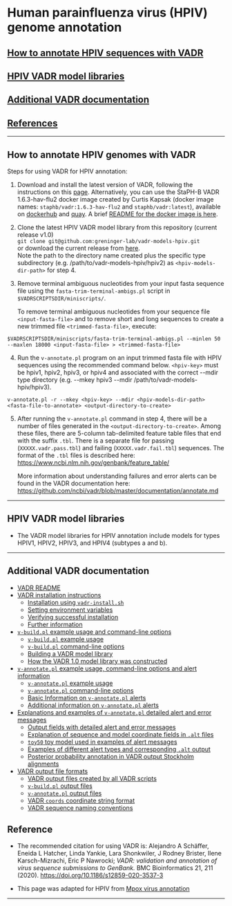 # <a name="documentation"></a>Human parainfluenza virus (HPIV) genome annotation

## [How to annotate HPIV sequences with VADR](#howto)

## [HPIV VADR model libraries](#hpivmodels)

## [Additional VADR documentation](#docs)

## [References](#reference)


---
## <a name="howto"></a>How to annotate HPIV genomes with VADR

Steps for using VADR for HPIV annotation:

1. Download and install the latest version of VADR, following the
   instructions on this [page](https://github.com/ncbi/vadr/tree/master).
   Alternatively, you can use the StaPH-B VADR 1.6.3-hav-flu2
   docker image created by Curtis Kapsak (docker image names:
   `staphb/vadr:1.6.3-hav-flu2` and `staphb/vadr:latest`), available on 
   [dockerhub](https://hub.docker.com/r/staphb/vadr/tags) and
   [quay](https://quay.io/repository/staphb/vadr?tab=tags). A brief
   [README for the docker image is here](https://github.com/StaPH-B/docker-builds/tree/master/vadr/1.6.3-hav-flu2).
 
2. Clone the latest HPIV VADR model library from this repository (current release v1.0)<br/>
   `git clone git@github.com:greninger-lab/vadr-models-hpiv.git`<br/>
   or download the current release from [here](https://github.com/greninger-lab/vadr-models-hpiv/releases/tag/v1.0).</br>
   Note the path to the directory name created plus the specific type
   subdirectory (e.g. /path/to/vadr-models-hpiv/hpiv2) as `<hpiv-models-dir-path>`
   for step 4.

3. Remove terminal ambiguous nucleotides from your
   input fasta sequence file using the `fasta-trim-terminal-ambigs.pl`
   script in `$VADRSCRIPTSDIR/miniscripts/`.

   To remove terminal ambiguous nucleotides from your sequence file
   `<input-fasta-file>` and to remove short and long sequences to create a new trimmed file
   `<trimmed-fasta-file>`, execute:

```
$VADRSCRIPTSDIR/miniscripts/fasta-trim-terminal-ambigs.pl --minlen 50 --maxlen 18000 <input-fasta-file> > <trimmed-fasta-file>
```        

4. Run the `v-annotate.pl` program on an input trimmed fasta file with
   HPIV sequences using the recommended command below. `<hpiv-key>` must be 
   hpiv1, hpiv2, hpiv3, or hpiv4 and associated with the correct --mdir type directory (e.g. --mkey hpiv3 --mdir /path/to/vadr-models-hpiv/hpiv3).  

```
v-annotate.pl -r --mkey <hpiv-key> --mdir <hpiv-models-dir-path> <fasta-file-to-annotate> <output-directory-to-create>
```

5. After running the `v-annotate.pl` command in step 4, there will be a number of files
   generated in the `<output-directory-to-create>`. Among these files, there are 5-column
   tab-delimited feature table files that end with the suffix `.tbl`. There is a separate
   file for passing (`XXXXX.vadr.pass.tbl`) and failing (`XXXXX.vadr.fail.tbl`) sequences.
   The format of the `.tbl` files is described here:
   https://www.ncbi.nlm.nih.gov/genbank/feature_table/

   More information about understanding failures and error alerts can be found in the VADR
   documentation here: https://github.com/ncbi/vadr/blob/master/documentation/annotate.md

---
## <a name="hpivmodels"></a>HPIV VADR model libraries
* The VADR model libraries for HPIV annotation include models for types HPIV1, HPIV2, HPIV3, and HPIV4 (subtypes a and b).
---

## <a name="docs"> Additional VADR documentation

* [VADR README](https://github.com/ncbi/vadr/blob/master/README.md#top)
* [VADR installation instructions](https://github.com/ncbi/vadr/blob/master/documentation/install.md#top)
  * [Installation using `vadr-install.sh`](https://github.com/ncbi/vadr/blob/master/documentation/install.md#install)
  * [Setting environment variables](https://github.com/ncbi/vadr/blob/master/documentation/install.md#environment)
  * [Verifying successful installation](https://github.com/ncbi/vadr/blob/master/documentation/install.md#tests)
  * [Further information](https://github.com/ncbi/vadr/blob/master/documentation/install.md#further)
* [`v-build.pl` example usage and command-line options](https://github.com/ncbi/vadr/blob/master/documentation/build.md#top)
  * [`v-build.pl` example usage](https://github.com/ncbi/vadr/blob/master/documentation/build.md#exampleusage)
  * [`v-build.pl` command-line options](https://github.com/ncbi/vadr/blob/master/documentation/build.md#options)
  * [Building a VADR model library](https://github.com/ncbi/vadr/blob/master/documentation/build.md#library)
  * [How the VADR 1.0 model library was constructed](https://github.com/ncbi/vadr/blob/master/documentation/build.md#1.0library)
* [`v-annotate.pl` example usage, command-line options and alert information](https://github.com/ncbi/vadr/blob/master/documentation/annotate.md#top)
  * [`v-annotate.pl` example usage](https://github.com/ncbi/vadr/blob/master/documentation/annotate.md#exampleusage)
  * [`v-annotate.pl` command-line options](https://github.com/ncbi/vadr/blob/master/documentation/annotate.md#options)
  * [Basic Information on `v-annotate.pl` alerts](https://github.com/ncbi/vadr/blob/master/documentation/annotate.md#alerts)
  * [Additional information on `v-annotate.pl` alerts](https://github.com/ncbi/vadr/blob/master/documentation/annotate.md#alerts2)
* [Explanations and examples of `v-annotate.pl` detailed alert and error messages](https://github.com/ncbi/vadr/blob/master/documentation/alerts.md#top)
  * [Output fields with detailed alert and error messages](https://github.com/ncbi/vadr/blob/master/documentation/alerts.md#files)
  * [Explanation of sequence and model coordinate fields in `.alt` files](https://github.com/ncbi/vadr/blob/master/documentation/alerts.md#coords)
  * [`toy50` toy model used in examples of alert messages](https://github.com/ncbi/vadr/blob/master/documentation/alerts.md#toy)
  * [Examples of different alert types and corresponding `.alt` output](https://github.com/ncbi/vadr/blob/master/documentation/alerts.md#examples)
  * [Posterior probability annotation in VADR output Stockholm alignments](https://github.com/ncbi/vadr/blob/master/documentation/alerts.md#pp)
* [VADR output file formats](https://github.com/ncbi/vadr/blob/master/documentation/formats.md#top)
  * [VADR output files created by all VADR scripts](https://github.com/ncbi/vadr/blob/master/documentation/formats.md#generic)
  * [`v-build.pl` output files](https://github.com/ncbi/vadr/blob/master/documentation/formats.md#build)
  * [`v-annotate.pl` output files](https://github.com/ncbi/vadr/blob/master/documentation/formats.md#annotate)
  * [VADR `coords` coordinate string format](https://github.com/ncbi/vadr/blob/master/documentation/formats.md#coords)
  * [VADR sequence naming conventions](https://github.com/ncbi/vadr/blob/master/documentation/formats.md#seqnames)


## Reference <a name="reference"></a>
* The recommended citation for using VADR is:
  Alejandro A Schäffer, Eneida L Hatcher, Linda Yankie, Lara Shonkwiler,
  J Rodney Brister, Ilene Karsch-Mizrachi, Eric P Nawrocki; *VADR:
  validation and annotation of virus sequence submissions to
  GenBank.* BMC Bioinformatics 21, 211
  (2020). https://doi.org/10.1186/s12859-020-3537-3

* This page was adapted for HPIV from [Mpox virus annotation](https://github.com/ncbi/vadr/wiki/Mpox-virus-annotation)

---
